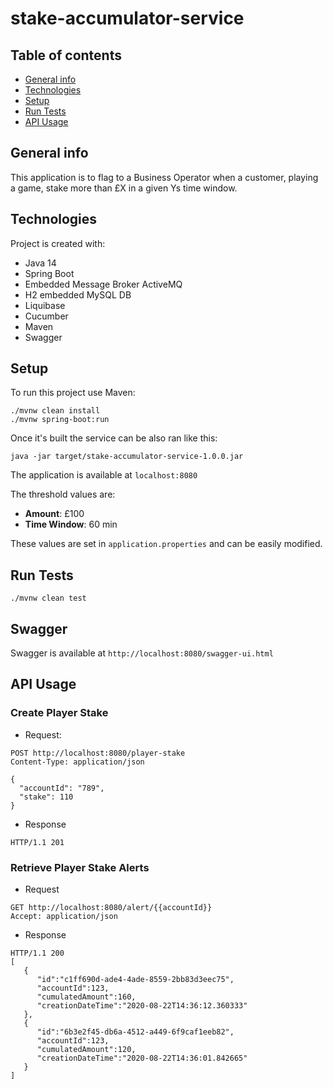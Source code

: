 # stake-accumulator-service

## Table of contents
* [General info](#general-info)
* [Technologies](#technologies)
* [Setup](#setup)
* [Run Tests](#run-tests)
* [API Usage](#api-usage)

## General info
This application is to flag to a Business Operator when a customer, playing a game, 
stake more than £X in a given Ys time window.
	
## Technologies
Project is created with:
* Java 14
* Spring Boot
* Embedded Message Broker ActiveMQ
* H2 embedded MySQL DB
* Liquibase
* Cucumber
* Maven
* Swagger
	
## Setup
To run this project use Maven:

```
./mvnw clean install
./mvnw spring-boot:run
```

Once it's built the service can be also ran like this:

```
java -jar target/stake-accumulator-service-1.0.0.jar
```

The application is available at `localhost:8080`

The threshold values are:
- **Amount**: £100
- **Time Window**: 60 min

These values are set in `application.properties` and can be easily modified.

## Run Tests

```
./mvnw clean test
```

## Swagger

Swagger is available at `http://localhost:8080/swagger-ui.html`

## API Usage

### Create Player Stake

- Request:
```
POST http://localhost:8080/player-stake
Content-Type: application/json

{
  "accountId": "789",
  "stake": 110
}
```

- Response

```
HTTP/1.1 201
```

### Retrieve Player Stake Alerts

- Request

```
GET http://localhost:8080/alert/{{accountId}}
Accept: application/json
```

- Response

```
HTTP/1.1 200
[
   {
      "id":"c1ff690d-ade4-4ade-8559-2bb83d3eec75",
      "accountId":123,
      "cumulatedAmount":160,
      "creationDateTime":"2020-08-22T14:36:12.360333"
   },
   {
      "id":"6b3e2f45-db6a-4512-a449-6f9caf1eeb82",
      "accountId":123,
      "cumulatedAmount":120,
      "creationDateTime":"2020-08-22T14:36:01.842665"
   }
]
```
